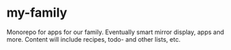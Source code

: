 # my-family
Monorepo for apps for our family. Eventually smart mirror display, apps and more. Content will include recipes, todo- and other lists, etc.

